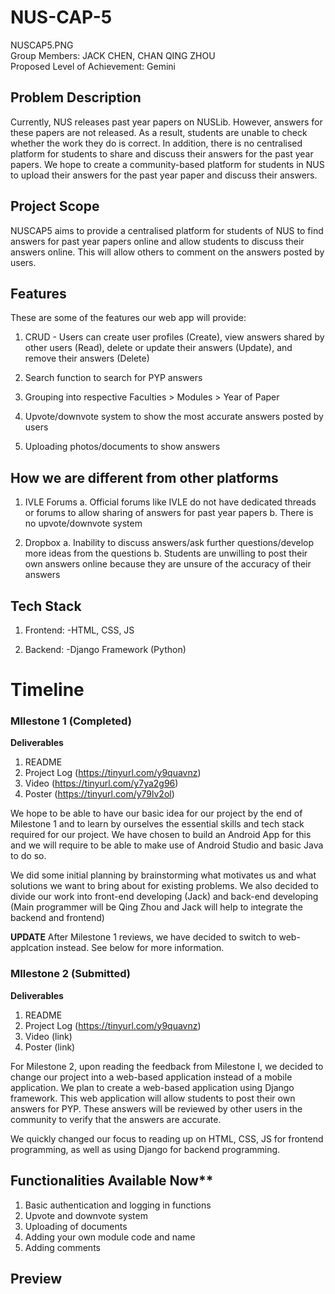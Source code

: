 # **NUS-CAP-5**
NUSCAP5.PNG
<br>Group Members: JACK CHEN, CHAN QING ZHOU
<br>Proposed Level of Achievement: Gemini

## Problem Description

Currently, NUS releases past year papers on NUSLib. However, answers for these papers are not released. As a result, students are unable to check whether the work they do is correct. In addition, there is no centralised platform for students to share and discuss their answers for the past year papers. We hope to create a community-based platform for students in NUS to upload their answers for the past year paper and discuss their answers.


## Project Scope
NUSCAP5 aims to provide a centralised platform for students of NUS to find answers for past year papers online and allow students to discuss their answers online. This will allow others to comment on the answers posted by users. 

## Features
These are some of the features our web app will provide:

1. CRUD - Users can create user profiles (Create), view answers shared by other users (Read), delete or update their answers (Update), and remove their answers (Delete)

2. Search function to search for PYP answers

3. Grouping into respective Faculties > Modules > Year of Paper

4. Upvote/downvote system to show the most accurate answers posted by users

5. Uploading photos/documents to show answers

## How we are different from other platforms
1. IVLE Forums
  a. Official forums like IVLE do not have dedicated threads or forums to allow sharing of answers for past year papers
  b. There is no upvote/downvote system
  
2. Dropbox
  a. Inability to discuss answers/ask further questions/develop more ideas from the questions
  b. Students are unwilling to post their own answers online because they are unsure of the accuracy of their answers

## Tech Stack
1. Frontend:
  -HTML, CSS, JS
 
2. Backend:
  -Django Framework (Python)
  

# Timeline

### **MIlestone 1** (Completed)
**Deliverables**
1. README 
2. Project Log (https://tinyurl.com/y9quavnz)
3. Video (https://tinyurl.com/y7ya2g96)
4. Poster (https://tinyurl.com/y79lv2ol)

We hope to be able to have our basic idea for our project by the end of Milestone 1 and to learn by ourselves the essential skills and tech stack required for our project. We have chosen to build an Android App for this and we will require to be able to make use of Android Studio and basic Java to do so.

We did some initial planning by brainstorming what motivates us and what solutions we want to bring about for existing problems. We also decided to divide our work into front-end developing (Jack) and back-end developing (Main programmer will be Qing Zhou and Jack will help to integrate the backend and frontend)

**UPDATE**
After Milestone 1 reviews, we have decided to switch to web-applcation instead. See below for more information.
 

### **MIlestone 2** (Submitted)
**Deliverables**
1. README 
2. Project Log (https://tinyurl.com/y9quavnz)
3. Video (link)
4. Poster (link)

For Milestone 2, upon reading the feedback from Milestone I, we decided to change our project into a web-based application instead of a mobile application. We plan to create a web-based application using Django framework. This web application will allow students to post their own answers for PYP. These answers will be reviewed by other users in the community to verify that the answers are accurate. 

We quickly changed our focus to reading up on HTML, CSS, JS for frontend programming, as well as using Django for backend programming. 

## Functionalities Available Now**
1. Basic authentication and logging in functions
2. Upvote and downvote system
3. Uploading of documents
4. Adding your own module code and name
5. Adding comments

## **Preview** 
###
